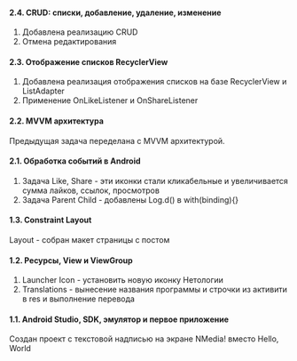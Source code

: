 #### 2.4. CRUD: списки, добавление, удаление, изменение
1. Добавлена реализацию CRUD
1. Отмена редактирования

#### 2.3. Отображение списков RecyclerView
1. Добавлена реализация отображения списков на базе RecyclerView и ListAdapter
1. Применение OnLikeListener и OnShareListener

#### 2.2. MVVM архитектура
Предыдущая задача переделана с MVVM архитектурой.

#### 2.1. Обработка событий в Android
1. Задача Like, Share - эти иконки стали кликабельные и увеличивается сумма лайков, ссылок, просмотров
1. Задача Parent Child - добавлены Log.d() в with(binding){}

#### 1.3. Constraint Layout
Layout - собран макет страницы с постом

#### 1.2. Ресурсы, View и ViewGroup
1. Launcher Icon - установить новую иконку Нетологии
1. Translations - вынесение названия программы и строчки из активити в res и выполнение перевода

#### 1.1. Android Studio, SDK, эмулятор и первое приложение
Создан проект  с текстовой надписью на экране NMedia! вместо Hello, World